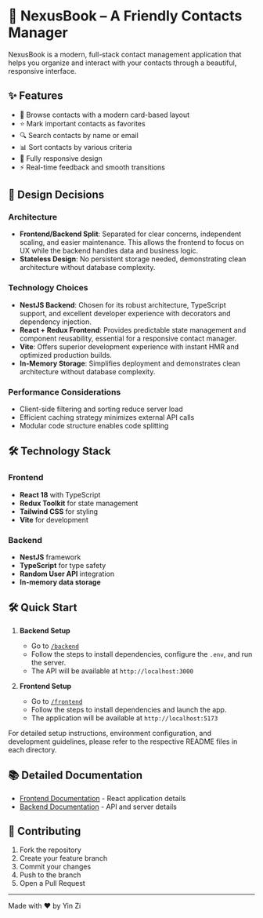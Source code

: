 # 📘 NexusBook – A Friendly Contacts Manager

NexusBook is a modern, full-stack contact management application that helps you organize and interact with your contacts through a beautiful, responsive interface.

## ✨ Features

- 👥 Browse contacts with a modern card-based layout
- ⭐ Mark important contacts as favorites
- 🔍 Search contacts by name or email
- 📊 Sort contacts by various criteria
- 📱 Fully responsive design
- ⚡ Real-time feedback and smooth transitions

## 🎯 Design Decisions

### Architecture
- **Frontend/Backend Split**: Separated for clear concerns, independent scaling, and easier maintenance. This allows the frontend to focus on UX while the backend handles data and business logic.
- **Stateless Design**: No persistent storage needed, demonstrating clean architecture without database complexity.

### Technology Choices
- **NestJS Backend**: Chosen for its robust architecture, TypeScript support, and excellent developer experience with decorators and dependency injection.
- **React + Redux Frontend**: Provides predictable state management and component reusability, essential for a responsive contact manager.
- **Vite**: Offers superior development experience with instant HMR and optimized production builds.
- **In-Memory Storage**: Simplifies deployment and demonstrates clean architecture without database complexity.

### Performance Considerations
- Client-side filtering and sorting reduce server load
- Efficient caching strategy minimizes external API calls
- Modular code structure enables code splitting

## 🛠 Technology Stack

### Frontend
- **React 18** with TypeScript
- **Redux Toolkit** for state management
- **Tailwind CSS** for styling
- **Vite** for development

### Backend
- **NestJS** framework
- **TypeScript** for type safety
- **Random User API** integration
- **In-memory data storage**

## 🛠 Quick Start

1. **Backend Setup**
   - Go to [`/backend`](backend/README.md)
   - Follow the steps to install dependencies, configure the `.env`, and run the server.
   - The API will be available at `http://localhost:3000`

2. **Frontend Setup**
   - Go to [`/frontend`](frontend/README.md)
   - Follow the steps to install dependencies and launch the app.
   - The application will be available at `http://localhost:5173`

For detailed setup instructions, environment configuration, and development guidelines, please refer to the respective README files in each directory.

## 📚 Detailed Documentation

- [Frontend Documentation](frontend/README.md) - React application details
- [Backend Documentation](backend/README.md) - API and server details

## 🤝 Contributing

1. Fork the repository
2. Create your feature branch
3. Commit your changes
4. Push to the branch
5. Open a Pull Request

---

Made with ❤️ by Yin Zi
